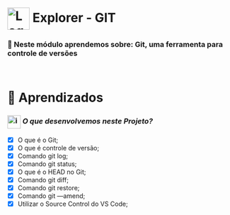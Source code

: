 # <img src="https://imgur.com/X4HdxWx.png"  width="50px" align="center" alt="Logo Explorer em formato de Hexagono Azul com detalhes azul claro"> Explorer - GIT 

### 📌 Neste módulo aprendemos sobre: Git, uma ferramenta para controle de versões

# <br>:book: Aprendizados

### <img src="https://imgur.com/VhTBbHg.png" alt="imagem de um notebook" align="center" width="30px"> _**O que desenvolvemos neste Projeto?**_

- [x]  O que é o Git;
- [x]  O que é controle de versão;
- [x]  Comando git log;
- [x]  Comando git status;
- [x]  O que é o HEAD no Git;
- [x]  Comando git diff;
- [x]  Comando git restore;
- [x]  Comando git —amend;
- [x]  Utilizar o Source Control do VS Code;